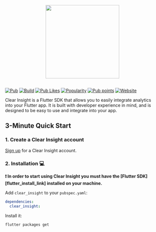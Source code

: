 <center>
  <img src="https://www.clearinsight.dev/images/github_header.png" width="240"/>
</center>

</br>

[![Pub](https://img.shields.io/pub/v/clearinsight.svg)](https://pub.dartlang.org/packages/clearinsight)
[![Build](https://img.shields.io/github/actions/workflow/status/clearinsightio/clearinsight-sdk/nightly.yaml?branch=stable)](https://github.com/clearinsightio/clearinsight-sdk/actions)
[![Pub Likes](https://img.shields.io/pub/likes/clearinsight)](https://pub.dev/packages/clearinsight/score)
[![Popularity](https://img.shields.io/pub/popularity/clearinsight)](https://pub.dev/packages/clearinsight/score)
[![Pub points](https://img.shields.io/pub/points/clearinsight)](https://pub.dev/packages/clearinsight/score)
[![Website](https://img.shields.io/badge/website-clearinsight.dev-blue.svg)](https://clearinsight.dev/)

Clear Insight is a Flutter SDK that allows you to easily integrate analytics into your Flutter app. It is built with developer experience in mind, and is designed to be easy to use and integrate into your app.

## 3-Minute Quick Start

### 1. Create a Clear Insight account

[Sign up](https://app.clearinsight.dev/signup) for a Clear Insight account.

### 2. Installation 💻

**❗ In order to start using Clear Insight you must have the [Flutter SDK][flutter_install_link] installed on your machine.**

Add `clear_insight` to your `pubspec.yaml`:

```yaml
dependencies:
  clear_insight:
```

Install it:

```sh
flutter packages get
```

